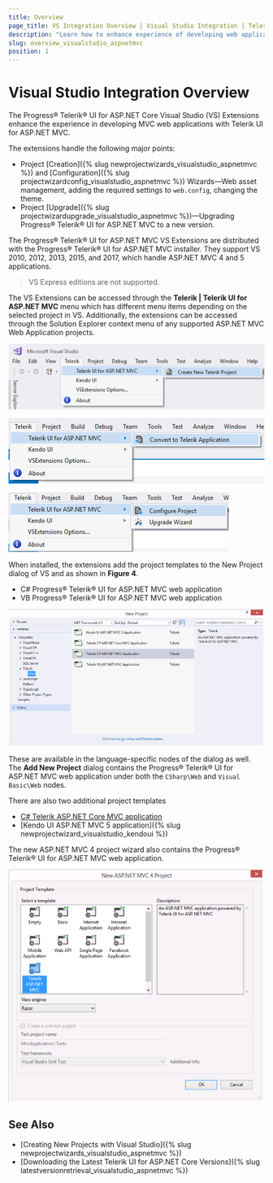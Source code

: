 ```yaml
---
title: Overview
page_title: VS Integration Overview | Visual Studio Integration | Telerik UI for ASP.NET MVC
description: "Learn how to enhance experience of developing web applications with Telerik UI for ASP.NET MVC."
slug: overview_visualstudio_aspnetmvc
position: 1
---
```


# Visual Studio Integration Overview

The Progress&reg; Telerik&reg; UI for ASP.NET Core Visual Studio (VS) Extensions enhance the experience in developing MVC web applications with Telerik UI for ASP.NET MVC.

The extensions handle the following major points:

* Project [Creation]({% slug newprojectwizards_visualstudio_aspnetmvc %}) and [Configuration]({% slug projectwizardconfig_visualstudio_aspnetmvc %}) Wizards&mdash;Web asset management, adding the required settings to `web.config`, changing the theme.
* Project [Upgrade]({% slug projectwizardupgrade_visualstudio_aspnetmvc %})&mdash;Upgrading Progress&reg; Telerik&reg; UI for ASP.NET MVC to a new version.

The Progress&reg; Telerik&reg; UI for ASP.NET MVC VS Extensions are distributed with the Progress&reg; Telerik&reg; UI for ASP.NET MVC installer. They support VS 2010, 2012, 2013, 2015, and 2017, which handle ASP.NET MVC 4 and 5 applications.

> VS Express editions are not supported.

The VS Extensions can be accessed through the **Telerik | Telerik UI for ASP.NET MVC** menu which has different menu items depending on the selected project in VS. Additionally, the extensions can be accessed through the Solution Explorer context menu of any supported ASP.NET MVC Web Application projects.

![Visual Studio with no selected projects](images/create_menu.png)

![The selected project in VS is a standard ASP.NET MVC 4 or 5 web application](images/convert_menu.png)

![The selected project in VS is a Progress&reg; Telerik&reg; UI for ASP.NET MVC web application](images/configure_menu.png)

When installed, the extensions add the project templates to the New Project dialog of VS and as shown in **Figure 4**.

* C# Progress&reg; Telerik&reg; UI for ASP.NET MVC web application
* VB Progress&reg; Telerik&reg; UI for ASP.NET MVC web application

![The added project templates](images/project_template.png)

These are available in the language-specific nodes of the dialog as well. The **Add New Project** dialog contains the Progress&reg; Telerik&reg; UI for ASP.NET MVC web application under both the `CSharp\Web` and `Visual Basic\Web` nodes.

There are also two additional project templates

* [C# Telerik ASP.NET Core MVC application](http://docs.telerik.com/aspnet-core/introduction)
* [Kendo UI ASP.NET MVC 5 application]({% slug newprojectwizard_visualstudio_kendoui %})

The new ASP.NET MVC 4 project wizard also contains the Progress&reg; Telerik&reg; UI for ASP.NET MVC web application.

![The MVC wizard](images/mvc_wizard.png)

## See Also

* [Creating New Projects with Visual Studio]({% slug newprojectwizards_visualstudio_aspnetmvc %})
* [Downloading the Latest Telerik UI for ASP.NET Core Versions]({% slug latestversionretrieval_visualstudio_aspnetmvc %})
